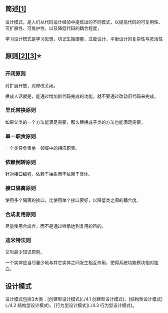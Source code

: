 ## 简述[[1]](https://www.liaoxuefeng.com/wiki/1252599548343744/1264742167474528)

设计模式，是人们从代码设计经验中提炼出的不同模式，以提高代码的可复用性、可扩展性、可维护性，以及降低代码的耦合程度，

学习设计模式是学习思想，切记生搬硬套、过度设计，平衡设计的复杂性与灵活性



## 原则[[2]](https://www.runoob.com/design-pattern/design-pattern-tutorial.html)[[3]](https://cloud.tencent.com/developer/article/1650116)⭐

### 开闭原则

对扩展开放，对修改关闭。

换成人话就是，能通过增加新代码完成的功能，就不要通过改动旧代码来完成。

### 里氏替换原则

如果父类的一个方法能满足需要，那么替换成子类的方法也能满足需要。

### 单一职责原则

一个类只负责单一领域中的相应职责。

### 依赖倒转原则

针对接口编程，依赖于抽象而不依赖于具体。

### 接口隔离原则

使用多个隔离的接口，比使用单个接口要好，以降低类之间的耦合度。

### 合成复用原则

尽量使用合成合，而不是通过继承达到复用的目的。

### 迪米特法则

又叫最少知识原则。

一个实体应当尽量少地与其它实体之间发生相互作用，使得系统功能模块相对独立。



## 设计模式

设计模式包括3大类：[创建型设计模式](./4.1 创建型设计模式)、[结构型设计模式](./4.2 结构型设计模式)、[行为型设计模式](./4.3 行为型设计模式)。

